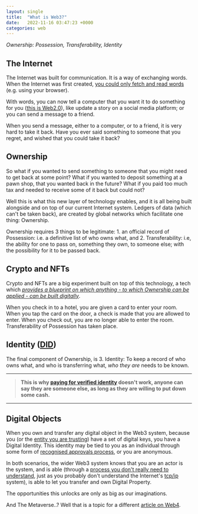 ```yaml
---
layout: single
title:  "What is Web3?"
date:   2022-11-16 03:47:23 +0000
categories: web
---
```


*Ownership: Possession, Transferability, Identity*

## The Internet

The Internet was built for communication.
It is a way of exchanging words.
When the Internet was first created, [you could only fetch and read words][web1] (e.g. using your browser).

With words, you can now tell a computer that you want it to do something for you ([this is Web2.0][web2]), like update a story on a social media platform; or you can send a message to a friend.

When you send a message, either to a computer, or to a friend, it is very hard to take it back. Have you ever said something to someone that you regret, and wished that you could take it back?

## Ownership

So what if you wanted to send something to someone that you might need to get back at some point?
What if you wanted to deposit something at a pawn shop, that you wanted back in the future?
What if you paid too much tax and needed to receive some of it back but could not?

Well this is what this new layer of technology enables, and it is all being built alongside and on top of our current Internet system. Ledgers of data (which can't be taken back), are created by global networks which facilitate one thing: Ownership.

Ownership requires 3 things to be legitimate: 1. an official record of Possession: i.e. a definitive list of who owns what, and 2. Transferability: i.e, the ability for one to pass on, something they own, to someone else; with the possibility for it to be passed back.

## Crypto and NFTs

Crypto and NFTs are a big experiment built on top of this technology, a tech which *[provides a blueprint on which anything - to which Ownership can be applied - can be built digitally][blockchain-revolution]*. 

When you check in to a hotel, you are given a card to enter your room. When you tap the card on the door, a check is made that you are allowed to enter. When you check out, you are no longer able to enter the room. Transferability of Possession has taken place.

## Identity ([DID][did])

The final component of Ownership, is 3. Identity: To keep a record of who owns what, and who is transferring what, *who they are* needs to be known.

---

>**This is why [paying for verified identity][twitter] doesn't work, anyone can say they are someone else, as long as they are willing to put down some cash.**

---

## Digital Objects

When you own and transfer any digital object in the Web3 system, because you (or the [entity you are trusting][custodial-entity]) have a set of digital keys, you have a Digital Identity. This identity may be tied to you as an individual through some form of [recognised approvals process][kyc], or you are anonymous.

In both scenarios, the wider Web3 system knows that you are an actor is the system, and is able (through a [process you don't really need to understand][blockchain], just as you probably don't understand the Internet's [tcp/ip][tcp-ip] system), is able to let you transfer and own Digital Property.

The opportunities this unlocks are only as big as our imaginations.

And The Metaverse..? Well that is a topic for a different [article on Web4][what-is-web-4].

[web1]: https://www.techopedia.com/definition/27960/web-10
[web2]: https://www.oreilly.com/pub/a/web2/archive/what-is-web-20.html
[what-is-web-4]: https://www.igi-global.com/dictionary/overview-differentiation-evolutionary-steps-web/35103
[kyc]: https://www.swift.com/your-needs/financial-crime-cyber-security/know-your-customer-kyc/meaning-kyc
[custodial-entity]: https://www.investopedia.com/terms/c/custodian.asp
[tcp-ip]: https://en.wikipedia.org/wiki/Internet_protocol_suite
[blockchain]: https://www.youtube.com/watch?v=y2O2H0QADpo
[blockchain-revolution]: https://dontapscott.com/books/blockchain-revolution/
[did]: https://www.gov.uk/government/news/new-legislation-set-to-make-digital-identities-more-trustworthy-and-secure
[twitter]: https://www.forbes.com/sites/danielwebber/2022/11/15/how-viable-are-elon-musks-payments-plans-for-twitter/?sh=71040e425a08
